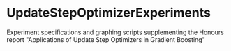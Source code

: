 # UpdateStepOptimizerExperiments
Experiment specifications and graphing scripts supplementing the Honours report "Applications of Update Step Optimizers in Gradient Boosting" 
